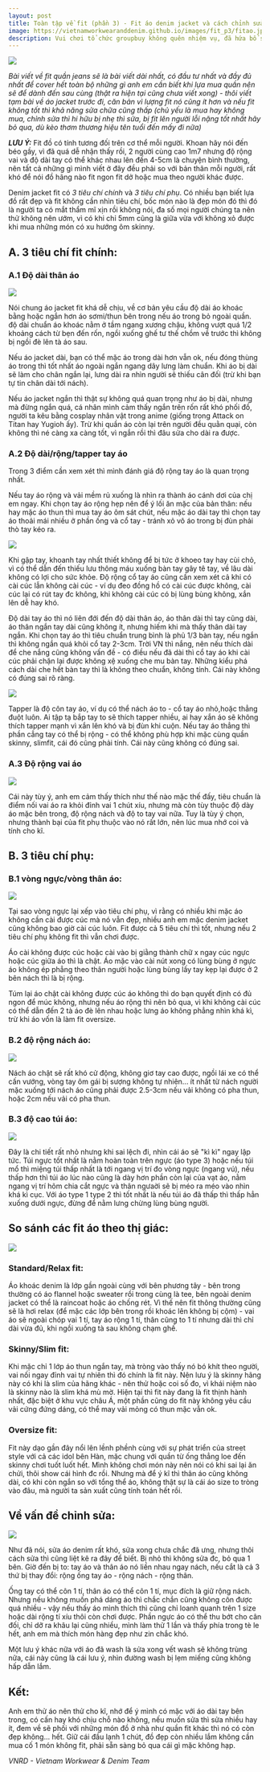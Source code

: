 ```yaml
---
layout: post
title: Toàn tập về fit (phần 3) - Fit áo denim jacket và cách chỉnh sửa
image: https://vietnamworkwearanddenim.github.io/images/fit_p3/fitao.jpg
description: Vui chơi tổ chức groupbuy không quên nhiệm vụ, đã hứa bổ sung những bài viết về mặt tư vấn kiến thức thời trang cho anh em thì phải có.
---
```


![](/images/fit_p3/fitao.jpg)

*Bài viết về fit quần jeans sẽ là bài viết dài nhất, có đầu tư nhất và đầy đủ nhất để cover hết toàn bộ những gì anh em cần biết khi lựa mua quần nên sẽ để dành đến sau cùng (thật ra hiện tại cũng chưa viết xong) - thôi viết tạm bài về áo jacket trước đi, căn bản vì lượng fit nó cũng ít hơn và nếu fit không tốt thì khả năng sửa chữa cũng thấp (chủ yếu là mua hay không mua, chỉnh sửa thì hi hữu bị nhẹ thì sửa, bị fit lên người lỗi nặng tốt nhất hãy bỏ qua, dù kèo thơm thương hiệu tên tuổi đến mấy đi nữa)*

***LƯU Ý:*** Fit đồ có tính tương đối trên cơ thể mỗi người. Khoan hãy nói đến béo gầy, vì đã quá dễ nhận thấy rồi, 2 người cùng cao 1m7 nhưng độ rộng vai và độ dài tay có thể khác nhau lên đến 4-5cm là chuyện bình thường, nên tất cả những gì mình viết ở đây đều phải so với bản thân mỗi người, rất khó để nói đồ hãng nào fit ngon fit dở hoặc mua theo người khác được.

Denim jacket fit có *3 tiêu chí chính* và *3 tiêu chí phụ*. Có nhiều bạn biết lựa đồ rất đẹp và fit không cần nhìn tiêu chí, bốc món nào là đẹp món đó thì đó là người ta có mắt thẩm mĩ xịn rồi không nói, đa số mọi người chúng ta nên thử không nên ướm, vì có khi chỉ 5mm cũng là giữa vừa với không xỏ được khi mua những món có xu hướng ôm skinny.

## A. 3 tiêu chí fit chính:

### A.1 Độ dài thân áo

![](/images/fit_p3/thanao.jpg)

Nói chung áo jacket fit khá dễ chịu, về cơ bản yêu cầu độ dài áo khoác bằng hoặc ngắn hơn áo sơmi/thun bên trong nếu áo trong bỏ ngoài quần. độ dài chuẩn áo khoác nằm ở tầm ngang xương chậu, không vượt quá 1/2 khoảng cách từ bẹn đến rốn, ngồi xuống ghế tư thế chồm về trước thì không bị ngồi đè lên tà áo sau.

Nếu áo jacket dài, bạn có thể mặc áo trong dài hơn vẫn ok, nếu đóng thùng áo trong thì tốt nhất áo ngoài ngắn ngang dây lưng làm chuẩn. Khi áo bị dài sẽ làm cho chân ngắn lại, lưng dài ra nhìn người sẽ thiếu cân đối (trừ khi bạn tự tin chân dài tới nách).

Nếu áo jacket ngắn thì thật sự không quá quan trọng như áo bị dài, nhưng mà đừng ngắn quá, cá nhân mình cảm thấy ngắn trên rốn rất khó phối đồ, người ta kêu bằng cosplay nhân vật trong anime (giống trong Attack on Titan hay Yugioh ấy). Trừ khi quần áo còn lại trên người đều quằn quại, còn không thì né càng xa càng tốt, vì ngắn rồi thì đâu sửa cho dài ra được.

### A.2 Độ dài/rộng/tapper tay áo

Trong 3 điểm cần xem xét thì mình đánh giá độ rộng tay áo là quan trọng nhất.

Nếu tay áo rộng và vải mềm rủ xuống là nhìn ra thành áo cánh dơi của chị em ngay. Khi chọn tay áo rộng hẹp nên để ý lối ăn mặc của bản thân: nếu hay mặc áo thun thì mua tay áo ôm sát chút, nếu mặc áo dài tay thì chọn tay áo thoải mái nhiều ở phần ống và cổ tay - tránh xỏ vô áo trong bị đùn phải thò tay kéo ra.

![](/images/fit_p3/nachao.jpg)

Khi gập tay, khoanh tay nhất thiết không để bị tức ở khoeo tay hay cùi chỏ, vì có thể dẫn đến thiếu lưu thông máu xuống bàn tay gây tê tay, về lâu dài không có lợi cho sức khỏe. Độ rộng cổ tay áo cũng cần xem xét cả khi có cài cúc lẫn không cài cúc - ví dụ đeo đồng hồ có cài cúc được không, cài cúc lại có rút tay đc không, khi không cài cúc có bị lùng bùng không, xắn lên dễ hay khó.

Độ dài tay áo thì nó liên đới đến độ dài thân áo, áo thân dài thì tay cũng dài, áo thân ngắn tay dài cũng không ít, nhưng hiếm khi mà thấy thân dài tay ngắn. Khi chọn tay áo thì tiêu chuẩn trung bình là phủ 1/3 bàn tay, nếu ngắn thì không ngắn quá khỏi cổ tay 2-3cm. Trời VN thì nắng, nên nếu thích dài để che nắng cũng không vấn đề - có điều nếu đã dài thì cổ tay áo khi cài cúc phải chặn lại được không xệ xuống che mu bàn tay. Những kiểu phá cách dài che hết bàn tay thì là không theo chuẩn, không tính. Cái này không có đúng sai rõ ràng.

![](/images/fit_p3/tayao.jpg)

Tapper là độ côn tay áo, ví dụ có thể nách áo to - cổ tay áo nhỏ,hoặc thẳng đuột luôn. Ai tập tạ bắp tay to sẽ thích tapper nhiều, ai hay xắn áo sẽ không thích tapper mạnh vì xắn lên khó và bị đùn khi cuộn. Nếu tay áo thẳng thì phần cẳng tay có thể bị rộng - có thể không phù hợp khi mặc cùng quần skinny, slimfit, cái đó cũng phải tính. Cái này cũng không có đúng sai.

### A.3 Độ rộng vai áo

![](/images/fit_p3/vaiao.jpg)

Cái này tùy ý, anh em cảm thấy thích như thế nào mặc thế đấy, tiêu chuẩn là điểm nối vai áo ra khỏi đỉnh vai 1 chút xíu, nhưng mà còn tùy thuộc độ dày áo mặc bên trong, độ rộng nách và độ to tay vai nữa. Tuy là tùy ý chọn, nhưng thành bại của fit phụ thuộc vào nó rất lớn, nên lúc mua nhớ coi và tính cho kĩ.

## B. 3 tiêu chí phụ:

### B.1 vòng ngực/vòng thân áo:

![](/images/fit_p3/thanao.jpg)

Tại sao vòng ngực lại xếp vào tiêu chí phụ, vì rằng có nhiều khi mặc áo không cần cài được cúc mà nó vẫn đẹp, nhiều anh em mặc denim jacket cũng không bao giờ cài cúc luôn. Fit được cả 5 tiêu chí thì tốt, nhưng nếu 2 tiêu chí phụ không fit thì vẫn chơi được.

Áo cài không được cúc hoặc cài vào bị giằng thành chữ x ngay cúc ngực hoặc cúc giữa áo thì là chật. Áo mặc vào cài nút xong có lùng bùng ở ngực áo không ép phẳng theo thân người hoặc lùng bùng lấy tay kẹp lại được ở 2 bên nách thì là bị rộng.

Túm lại áo chật cài không được cúc áo không thì do bạn quyết định có đủ ngon để múc không, nhưng nếu áo rộng thì nên bỏ qua, vì khi không cài cúc có thể dẫn đến 2 tà áo đè lên nhau hoặc lưng áo không phẳng nhìn khá kì, trừ khi áo vốn là làm fit oversize.

### B.2 độ rộng nách áo:

![](/images/fit_p3/chat.jpg)

Nách áo chật sẽ rất khó cử động, không giơ tay cao được, ngồi lái xe có thể cấn vướng, vòng tay ôm gái bị sượng không tự nhiên... ít nhất từ nách người mặc xuống tới nách áo cũng phải được 2.5-3cm nếu vải không có pha thun, hoặc 2cm nếu vải có pha thun.

### B.3 độ cao túi áo:

![](/images/fit_p3/tuiao.jpg)

Đây là chi tiết rất nhỏ nhưng khi sai lệch đi, nhìn cái áo sẽ "kì kì" ngay lập tức. Túi ngực tốt nhất là nằm hoàn toàn trên ngực (áo type 3) hoặc nếu túi mổ thì miệng túi thấp nhất là tới ngang vị trí đo vòng ngực (ngang vú), nếu thấp hơn thì túi áo lúc nào cũng là dày hơn phần còn lại của vạt áo, nằm ngang vị trí hõm chia cắt ngực và thân ngưaời sẽ bị méo ra méo vào nhìn khá kì cục. Với áo type 1 type 2 thì tốt nhất là nếu túi áo đã thấp thì thấp hẳn xuống dưới ngực, đừng để nằm lưng chừng lùng bùng người.

## So sánh các fit áo theo thị giác:

![](/images/fit_p3/fitao.jpg)

### Standard/Relax fit:

Áo khoác denim là lớp gần ngoài cùng với bên phương tây - bên trong thường có áo flannel hoặc sweater rồi trong cùng là tee, bên ngoài denim jacket có thể là raincoat hoặc áo chống rét. Vì thế nên fit thông thường cũng sẽ là hơi relax (để mặc các lớp bên trong rồi khoác lên không bị cộm) - vai áo sẽ ngoài chóp vai 1 tí, tay áo rộng 1 tí, thân cũng to 1 tí nhưng dài thì chỉ dài vừa đủ, khi ngồi xuống tà sau không chạm ghế.

### Skinny/Slim fit:

Khi mặc chỉ 1 lớp áo thun ngắn tay, mà tròng vào thấy nó bó khít theo người, vai nối ngay đỉnh vai tự nhiên thì đó chính là fit này. Nên lưu ý là skinny hãng này có khi là slim của hãng khác - nên thử hoặc coi số đo, vì khái niệm nào là skinny nào là slim khá mù mờ. Hiện tại thì fit này đang là fit thịnh hành nhất, đặc biệt ở khu vực châu Á, một phần cũng do fit này không yêu cầu vải cứng đứng dáng, có thể may vải mỏng có thun mặc vẫn ok.

### Oversize fit:

Fit này dạo gần đây nổi lên lềnh phềnh cùng với sự phát triển của street style với cả các idol bên Hàn, mặc chung với quần từ ống thẳng loe đến skinny chơi tuốt luốt hết. Mình không chơi món này nên nói có khi sai lại ăn chửi, thôi show cái hình đc rồi. Nhưng mà để ý kĩ thì thân áo cũng không dài, có khi còn ngắn so với tổng thể áo, không thật sự là cái áo size to tròng vào đâu, mà người ta sản xuất cũng tính toán hết rồi.

## Về vấn đề chỉnh sửa:

![](/images/fit_p3/suaao.jpg)

Như đã nói, sửa áo denim rất khó, sửa xong chưa chắc đã ưng, nhưng thôi cách sửa thì cũng liệt kê ra đây để biết. Bị nhỏ thì không sửa đc, bỏ qua 1 bên. Giờ đến bị to: tay áo và thân áo nó liền nhau ngay nách, nếu cắt là cả 3 thứ bị thay đổi: rộng ống tay áo - rộng nách - rộng thân.

Ống tay có thể côn 1 tí, thân áo có thể côn 1 tí, mục đích là giữ rộng nách. Nhưng nếu không muốn phá dáng áo thì chắc chắn cũng không côn được quá nhiều - vậy nếu thấy áo mình thích thì cũng chỉ loanh quanh trên 1 size hoặc dài rộng tí xíu thôi còn chơi được. Phần ngực áo có thể thu bớt cho cân đối, chỉ dỡ ra khâu lại cũng nhiều, mình làm thử 1 lần và thấy phía trong tè le hết, anh em mà thích món hàng đẹp như zin chắc khó.

Một lưu ý khác nữa với áo đã wash là sửa xong vết wash sẽ không trùng nữa, cái này cũng là cái lưu ý, nhìn đường wash bị lẹm miếng cũng không hấp dẫn lắm.

## Kết:

Anh em thử áo nên thử cho kĩ, nhớ để ý mình có mặc với áo dài tay bên trong, có cấn hay khó chịu chỗ nào không, nếu muốn sửa thì sửa nhiều hay ít, đem về sẽ phối với những món đồ ở nhà như quần fit khác thì nó có còn đẹp không... hết. Giữ cái đầu lạnh 1 chút, đồ đẹp còn nhiều lắm không cần mua cố 1 món không fit, phải sẵn sàng bỏ qua cái gì mặc không hạp.

*VNRD - Vietnam Workwear & Denim Team*
